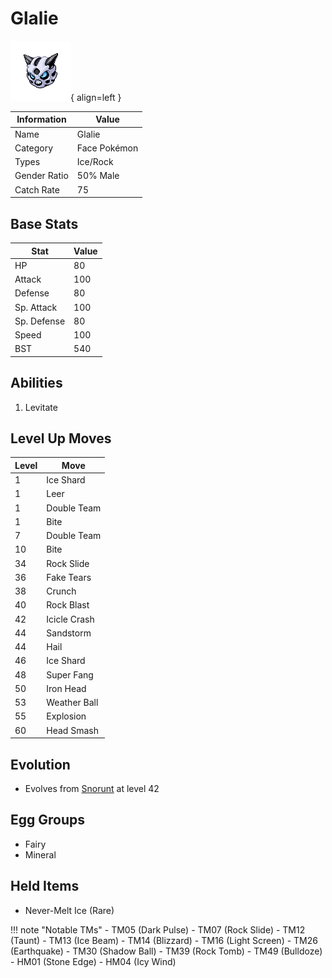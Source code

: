 # Glalie

![Glalie](../images/pokemon/362.png){ align=left }

| Information | Value |
|------------|--------|
| Name | Glalie |
| Category | Face Pokémon |
| Types | Ice/Rock |
| Gender Ratio | 50% Male |
| Catch Rate | 75 |

## Base Stats

| Stat | Value |
|------|-------|
| HP | 80 |
| Attack | 100 |
| Defense | 80 |
| Sp. Attack | 100 |
| Sp. Defense | 80 |
| Speed | 100 |
| BST | 540 |

## Abilities
1. Levitate

## Level Up Moves
| Level | Move |
|-------|------|
| 1 | Ice Shard |
| 1 | Leer |
| 1 | Double Team |
| 1 | Bite |
| 7 | Double Team |
| 10 | Bite |
| 34 | Rock Slide |
| 36 | Fake Tears |
| 38 | Crunch |
| 40 | Rock Blast |
| 42 | Icicle Crash |
| 44 | Sandstorm |
| 44 | Hail |
| 46 | Ice Shard |
| 48 | Super Fang |
| 50 | Iron Head |
| 53 | Weather Ball |
| 55 | Explosion |
| 60 | Head Smash |

## Evolution
- Evolves from [Snorunt](361-snorunt.md) at level 42

## Egg Groups
- Fairy
- Mineral

## Held Items
- Never-Melt Ice (Rare)

!!! note "Notable TMs"
    - TM05 (Dark Pulse)
    - TM07 (Rock Slide)
    - TM12 (Taunt)
    - TM13 (Ice Beam)
    - TM14 (Blizzard)
    - TM16 (Light Screen)
    - TM26 (Earthquake)
    - TM30 (Shadow Ball)
    - TM39 (Rock Tomb)
    - TM49 (Bulldoze)
    - HM01 (Stone Edge)
    - HM04 (Icy Wind)
